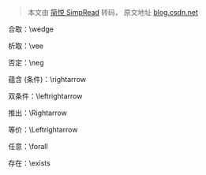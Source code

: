 > 本文由 [简悦 SimpRead](http://ksria.com/simpread/) 转码， 原文地址 [blog.csdn.net](https://blog.csdn.net/hunauchenym/article/details/7330828)

合取：\wedge

析取：\vee

否定：\neg

蕴含 (条件)：\rightarrow

双条件：\leftrightarrow

推出：\Rightarrow

等价：\Leftrightarrow

任意：\forall

存在：\exists
